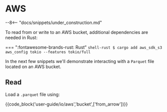 # AWS

--8<-- "docs/snippets/under_construction.md"

To read from or write to an AWS bucket, additional dependencies are needed in Rust:

=== ":fontawesome-brands-rust: Rust"
    ``` shell-rust
    $ cargo add aws_sdk_s3 aws_config tokio --features tokio/full
    ```

In the next few snippets we'll demonstrate interacting with a `Parquet` file
located on an AWS bucket.

## Read


Load a `.parquet` file using:

{{code_block('user-guide/io/aws','bucket',['from_arrow'])}}